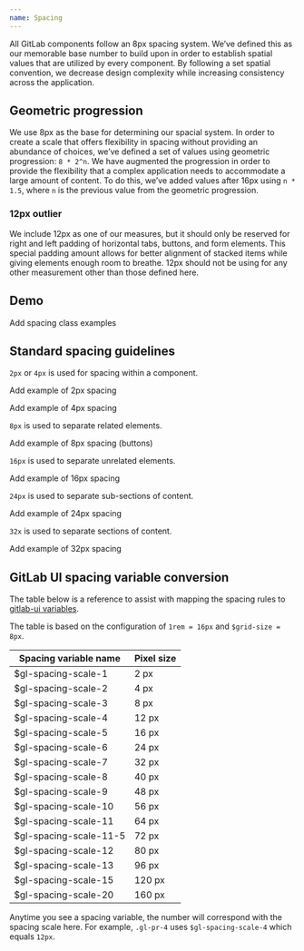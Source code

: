 ```yaml
---
name: Spacing
---
```


All GitLab components follow an 8px spacing system. We’ve defined this as our memorable base number to build upon in order to establish spatial values that are utilized by every component. By following a set spatial convention, we decrease design complexity while increasing consistency across the application.

## Geometric progression

We use 8px as the base for determining our spacial system. In order to create a scale that offers flexibility in spacing without providing an abundance of choices, we’ve defined a set of values using geometric progression: `8 * 2^n`. We have augmented the progression in order to provide the flexibility that a complex application needs to accommodate a large amount of content. To do this, we’ve added values after 16px using `n * 1.5`, where `n` is the previous value from the geometric progression.

### 12px outlier

We include 12px as one of our measures, but it should only be reserved for right and left padding of horizontal tabs, buttons, and form elements. This special padding amount allows for better alignment of stacked items while giving elements enough room to breathe. 12px should not be using for any other measurement other than those defined here.

## Demo

<div class="spacing-demo m-b-6">
  <span class="w-1 h-1 c-background-blue-300 d-inline-block" title="2px"></span>
  <span class="w-2 h-2 c-background-blue-300 d-inline-block" title="4px"></span>
  <span class="w-3 h-3 c-background-blue-300 d-inline-block" title="8px"></span>
  <span class="w-4 h-4 c-background-blue-300 d-inline-block" title="12px"></span>
  <span class="w-5 h-5 c-background-blue-300 d-inline-block" title="16px"></span>
  <span class="w-6 h-6 c-background-blue-300 d-inline-block" title="24px"></span>
  <span class="w-7 h-7 c-background-blue-300 d-inline-block" title="32px"></span>
  <span class="w-8 h-8 c-background-blue-300 d-inline-block" title="48px"></span>
  <span class="w-9 h-9 c-background-blue-300 d-inline-block" title="64px"></span>
  <span class="w-10 h-10 c-background-blue-300 d-inline-block" title="96px"></span>
  <span class="w-11 h-11 c-background-blue-300 d-inline-block" title="128px"></span>
  <span class="w-12 h-12 c-background-blue-300 d-inline-block" title="176px"></span>
  <span class="w-13 h-13 c-background-blue-300 d-inline-block" title="256px"></span>
</div>

<todo>Add spacing class examples</todo>

## Standard spacing guidelines

`2px` or `4px` is used for spacing within a component.

<todo>Add example of 2px spacing</todo>

<todo>Add example of 4px spacing</todo>

`8px` is used to separate related elements.

<todo>Add example of 8px spacing (buttons)</todo>

`16px` is used to separate unrelated elements.

<todo>Add example of 16px spacing</todo>

`24px` is used to separate sub-sections of content.

<todo>Add example of 24px spacing</todo>

`32x` is used to separate sections of content.

<todo>Add example of 32px spacing</todo>

## GitLab UI spacing variable conversion

The table below is a reference to assist with mapping the spacing rules to [gitlab-ui variables](https://gitlab.com/gitlab-org/gitlab-ui/-/blob/main/src/scss/variables.scss).

The table is based on the configuration of `1rem = 16px` and `$grid-size = 8px`.

| Spacing variable name | Pixel size |
| ------ | ------ |
| $gl-spacing-scale-1 | 2 px |
| $gl-spacing-scale-2	| 4 px |
| $gl-spacing-scale-3	| 8 px |
| $gl-spacing-scale-4	| 12 px |
| $gl-spacing-scale-5	| 16 px |
| $gl-spacing-scale-6	| 24 px |
| $gl-spacing-scale-7	| 32 px |
| $gl-spacing-scale-8	| 40 px |
| $gl-spacing-scale-9	| 48 px |
| $gl-spacing-scale-10 | 56 px |
| $gl-spacing-scale-11	| 64 px |
| $gl-spacing-scale-11-5	| 72 px |
| $gl-spacing-scale-12	| 80 px |
| $gl-spacing-scale-13	| 96 px |
| $gl-spacing-scale-15	| 120 px |
| $gl-spacing-scale-20	| 160 px |

<admonition type="note">Anytime you see a spacing variable, the number will correspond with the spacing scale here. For example, `.gl-pr-4` uses `$gl-spacing-scale-4` which equals `12px`.</admonition>

